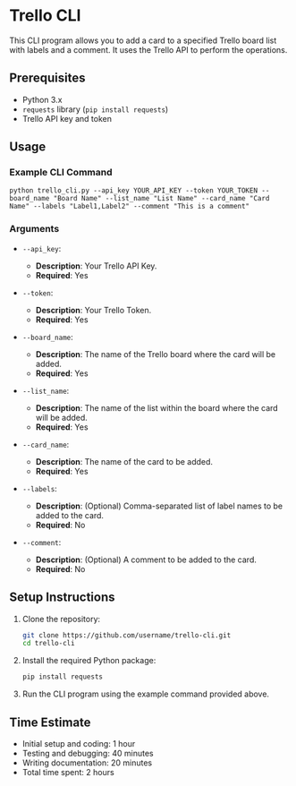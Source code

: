# Trello CLI

This CLI program allows you to add a card to a specified Trello board list with labels and a comment. It uses the Trello API to perform the operations.

## Prerequisites

- Python 3.x
- `requests` library (`pip install requests`)
- Trello API key and token

## Usage

### Example CLI Command

```
python trello_cli.py --api_key YOUR_API_KEY --token YOUR_TOKEN --board_name "Board Name" --list_name "List Name" --card_name "Card Name" --labels "Label1,Label2" --comment "This is a comment"
```
### Arguments

- `--api_key`:
  - **Description**: Your Trello API Key.
  - **Required**: Yes

- `--token`:
  - **Description**: Your Trello Token.
  - **Required**: Yes

- `--board_name`:
  - **Description**: The name of the Trello board where the card will be added.
  - **Required**: Yes

- `--list_name`:
  - **Description**: The name of the list within the board where the card will be added.
  - **Required**: Yes

- `--card_name`:
  - **Description**: The name of the card to be added.
  - **Required**: Yes

- `--labels`:
  - **Description**: (Optional) Comma-separated list of label names to be added to the card.
  - **Required**: No

- `--comment`:
  - **Description**: (Optional) A comment to be added to the card.
  - **Required**: No


## Setup Instructions

1. Clone the repository:
   ```bash
   git clone https://github.com/username/trello-cli.git
   cd trello-cli
   ```

2. Install the required Python package:
   ```bash
   pip install requests
   ```

3. Run the CLI program using the example command provided above.

## Time Estimate

- Initial setup and coding: 1 hour
- Testing and debugging: 40 minutes
- Writing documentation: 20 minutes
- Total time spent: 2 hours
